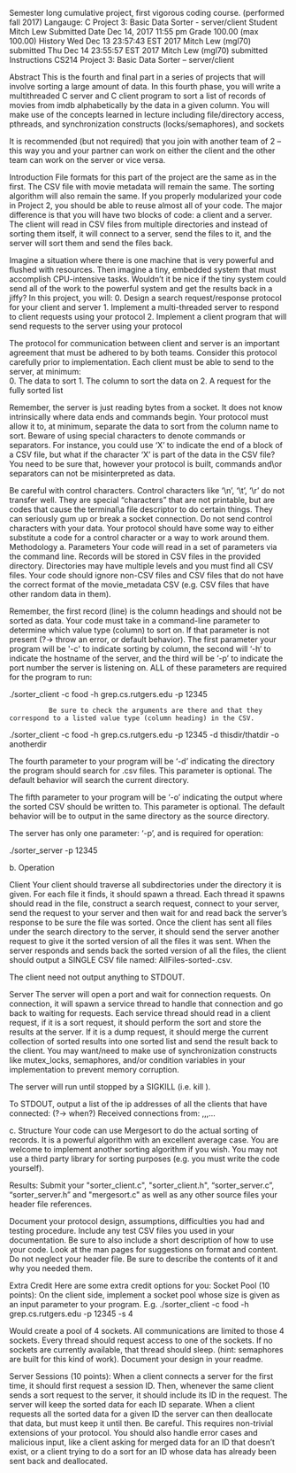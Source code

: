 Semester long cumulative project, first vigorous coding course. (performed fall 2017)
Langauge: C
Project 3: Basic Data Sorter - server/client
Student	Mitch Lew
Submitted Date	Dec 14, 2017 11:55 pm
Grade	100.00	(max 100.00)
History	Wed Dec 13 23:57:43 EST 2017 Mitch Lew (mgl70) submitted
Thu Dec 14 23:55:57 EST 2017 Mitch Lew (mgl70) submitted
Instructions
CS214 Project 3: Basic Data Sorter – server/client
 
Abstract
This is the fourth and final part in a series of projects that will involve sorting a large amount of data. In this fourth phase, you will write a multithreaded C server and C client program to sort a list of records of movies from imdb alphabetically by the data in a given column. You will make use of the concepts learned in lecture including file/directory access, pthreads, and synchronization constructs (locks/semaphores), and sockets
 
It is recommended (but not required) that you join with another team of 2 – this way you and your partner can work on either the client and the other team can work on the server or vice versa.
 
 
Introduction
File formats for this part of the project are the same as in the first. The CSV file with movie metadata will remain the same. The sorting algorithm will also remain the same. If you properly modularized your code in Project 2, you should be able to reuse almost all of your code. The major difference is that you will have two blocks of code: a client and a server. The client will read in CSV files from multiple directories and instead of sorting them itself, it will connect to a server, send the files to it, and the server will sort them and send the files back.
 
Imagine a situation where there is one machine that is very powerful and flushed with resources. Then imagine a tiny, embedded system that must accomplish CPU-intensive tasks. Wouldn’t it be nice if the tiny system could send all of the work to the powerful system and get the results back in a jiffy? In this project, you will:
              0. Design a search request/response protocol for your client and server
              1. Implement a multi-threaded server to respond to client requests using your protocol
              2. Implement a client program that will send requests to the server using your protocol
 
The protocol for communication between client and server is an important agreement that must be adhered to by both teams. Consider this protocol carefully prior to implementation. Each client must be able to send to the server, at minimum:      
              0. The data to sort
              1. The column to sort the data on
              2. A request for the fully sorted list
 
Remember, the server is just reading bytes from a socket. It does not know intrinsically where data ends and commands begin. Your protocol must allow it to, at minimum, separate the data to sort from the column name to sort. Beware of using special characters to denote commands or separators. For instance, you could use ‘X’ to indicate the end of a block of a CSV file, but what if the character ‘X’ is part of the data in the CSV file? You need to be sure that, however your protocol is built, commands and\or separators can not be misinterpreted as data.
 
Be careful with control characters. Control characters like ‘\n’, ‘\t’, ‘\r’ do not transfer well. They are special “characters” that are not printable, but are codes that cause the terminal\a file descriptor to do certain things. They can seriously gum up or break a socket connection. Do not send control characters with your data. Your protocol should have some way to either substitute a code for a control character or a way to work around them.
Methodology
a. Parameters
Your code will read in a set of parameters via the command line. Records will be stored in CSV files in the provided directory. Directories may have multiple levels and you must find all CSV files. Your code should ignore non-CSV files and CSV files that do not have the correct format of the movie_metadata CSV (e.g. CSV files that have other random data in them).
 
Remember, the first record (line) is the column headings and should not be sorted as data. Your code must take in a command-line parameter to determine which value type (column) to sort on. If that parameter is not present (?-> throw an error, or default behavior). The first parameter your program will be '-c' to indicate sorting by column, the second will ‘-h‘ to indicate the hostname of the server, and the third will be ‘-p’ to indicate the port number the server is listening on. ALL of these parameters are required for the program to run:
 
./sorter_client -c food -h grep.cs.rutgers.edu -p 12345
 
              Be sure to check the arguments are there and that they correspond to a listed value type (column heading) in the CSV.
 
./sorter_client -c food -h grep.cs.rutgers.edu -p 12345
    -d thisdir/thatdir -o anotherdir
 
The fourth parameter to your program will be ‘-d’ indicating the directory the program should search for .csv files. This parameter is optional. The default behavior will search the current directory.
 
The fifth parameter to your program will be ‘-o’ indicating the output where the sorted CSV should be written to. This parameter is optional. The default behavior will be to output in the same directory as the source directory.
 
The server has only one parameter: ‘-p’, and is required for operation:
 
./sorter_server -p 12345
 
 
b. Operation
 
Client
Your client should traverse all subdirectories under the directory it is given. For each file it finds, it should spawn a thread. Each thread it spawns should read in the file, construct a search request, connect to your server, send the request to your server and then wait for and read back the server’s response to be sure the file was sorted. Once the client has sent all files under the search directory to the server, it should send the server another request to give it the sorted version of all the files it was sent. When the server responds and sends back the sorted version of all the files, the client should output a SINGLE  CSV file named:
                AllFiles-sorted-<fieldname>.csv.
 
The client need not output anything to STDOUT.
 
 
Server
The server will open a port and wait for connection requests. On connection, it will spawn a service thread to handle that connection and go back to waiting for requests. Each service thread should read in a client request, if it is a sort request, it should perform the sort and store the results at the server. If it is a dump request, it should merge the current collection of sorted results into one sorted list and send the result back to the client. You may want/need to make use of synchronization constructs like mutex_locks, semaphores, and/or condition variables in your implementation to prevent memory corruption.
 
The server will run until stopped by a SIGKILL (i.e. kill <pid of server>).
 
To STDOUT, output a list of the ip addresses of all the clients that have connected: (?-> when?)
Received connections from: <ipaddress>,<ipaddress>,<ipaddress>,…
 
 
c. Structure
Your code can use Mergesort to do the actual sorting of records. It is a powerful algorithm with an excellent average case. You are welcome to implement another sorting algorithm if you wish. You may not use a third party library for sorting purposes (e.g. you must write the code yourself).
 
 
Results:
Submit your "sorter_client.c", "sorter_client.h", “sorter_server.c”, “sorter_server.h” and "mergesort.c" as well as any other source files your header file references.
 
Document your protocol design, assumptions, difficulties you had and testing procedure. Include any test CSV files you used in your documentation. Be sure to also include a short description of how to use your code. Look at the man pages for suggestions on format and content. Do not neglect your header file. Be sure to describe the contents of it and why you needed them.
 
Extra Credit
Here are some extra credit options for you:
Socket Pool (10 points):
On the client side, implement a socket pool whose size is given as an input parameter to your program. E.g. ./sorter_client -c food -h grep.cs.rutgers.edu -p 12345 -s 4
 
Would create a pool of 4 sockets. All communications are limited to those 4 sockets. Every thread should request access to one of the sockets. If no sockets are currently available, that thread should sleep. (hint: semaphores are built for this kind of work). Document your design in your readme.
 
Server Sessions (10 points):
When a client connects a server for the first time, it should first request a session ID. Then, whenever the same client sends a sort request to the server, it should include its ID in the request. The server will keep the sorted data for each ID separate. When a client requests all the sorted data for a given ID the server can then deallocate that data, but must keep it until then. Be careful. This requires non-trivial extensions of your protocol. You should also handle error cases and malicious input, like a client asking for merged data for an ID that doesn’t exist, or a client trying to do a sort for an ID whose data has already been sent back and deallocated.
